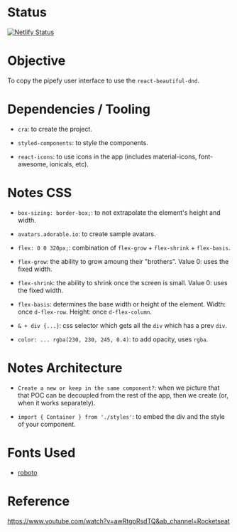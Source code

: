 # Status

[![Netlify Status](https://api.netlify.com/api/v1/badges/e7e7474a-c79f-4949-965f-80da6216715b/deploy-status)](https://app.netlify.com/sites/pipefy-react-beautiful-dnd/deploys)

# Objective

To copy the pipefy user interface to use the `react-beautiful-dnd`.

# Dependencies / Tooling

- `cra`: to create the project.

- `styled-components`: to style the components.

- `react-icons`: to use icons in the app (includes material-icons, font-awesome, ionicals, etc).

# Notes CSS

- `box-sizing: border-box;`: to not extrapolate the element's height and width.

- `avatars.adorable.io`: to create sample avatars.

- `flex: 0 0 320px;`: combination of `flex-grow` + `flex-shrink` + `flex-basis`.

- `flex-grow`: the ability to grow amoung their "brothers". Value 0: uses the fixed width.

- `flex-shrink`: the ability to shrink once the screen is small. Value 0: uses the fixed width.

- `flex-basis`: determines the base width or height of the element. Width: once `d-flex-row`. Height: once `d-flex-column`.

- `& + div {...}`: css selector which gets all the `div` which has a prev `div`.

- `color: ... rgba(230, 230, 245, 0.4)`: to add opacity, uses `rgba`.

# Notes Architecture

- `Create a new or keep in the same component?`: when we picture that that POC can be decoupled from the rest of the app, then we create (or, when it works separately).

- `import { Container } from './styles'`: to embed the div and the style of your component.

# Fonts Used

- [roboto](https://fonts.google.com/specimen/Roboto)

# Reference

https://www.youtube.com/watch?v=awRtgpRsdTQ&ab_channel=Rocketseat
